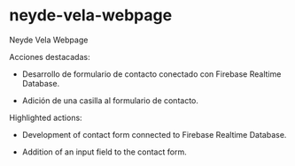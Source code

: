 # neyde-vela-webpage
Neyde Vela Webpage

Acciones destacadas:

- Desarrollo de formulario de contacto conectado con Firebase Realtime Database.

- Adición de una casilla al formulario de contacto.

Highlighted actions:

- Development of contact form connected to Firebase Realtime Database.

- Addition of an input field to the contact form.

